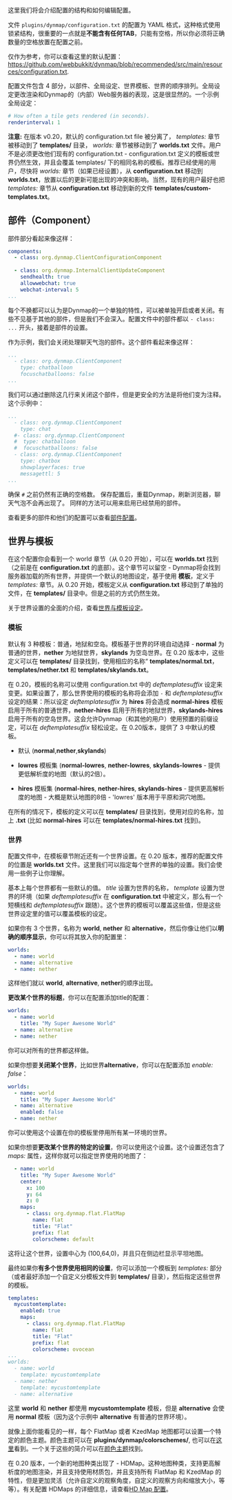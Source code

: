 这里我们将会介绍配置的结构和如何编辑配置。

文件 `plugins/dynmap/configuration.txt` 的配置为 YAML 格式，这种格式使用锁紧结构，很重要的一点就是**不能含有任何TAB**，只能有空格，所以你必须将正确数量的空格放置在配置之前。

仅作为参考，你可以查看这里的默认配置：
https://github.com/webbukkit/dynmap/blob/recommended/src/main/resources/configuration.txt.

配置文件包含 4 部分，以部件、全局设定、世界模板、世界的顺序排列。全局设定更改渲染和Dynmap的（内部）Web服务器的表现，这是很显然的。一个示例全局设定：

```yaml
# How often a tile gets rendered (in seconds).
renderinterval: 1
```

**注意:** 在版本 v0.20，默认的 configuration.txt file 被分离了， _templates:_ 章节被移动到了 **templates/** 目录， _worlds:_ 章节被移动到了 **worlds.txt** 文件。用户不是必须更改他们现有的 configuration.txt - configuration.txt 定义的模板或世界仍然生效，并且会覆盖 templates/ 下的相同名称的模板。推荐已经使用的用户，尽快将 _worlds:_ 章节（如果已经设置），从 **configuration.txt** 移动到 **worlds.txt**，放置以后的更新可能出现的冲突和影响。当然，现有的用户最好也把 _templates:_ 章节从 **configuration.txt** 移动到新的文件 **templates/custom-templates.txt**。

## 部件（Component） ##

部件部分看起来像这样：

```yaml
components:
  - class: org.dynmap.ClientConfigurationComponent
  
  - class: org.dynmap.InternalClientUpdateComponent
    sendhealth: true
    allowwebchat: true
    webchat-interval: 5
...
```

每个不换都可以认为是Dynmap的一个单独的特性，可以被单独开启或者关闭。有些不见基于其他的部件，但是我们不会深入。配置文件中的部件都以 `- class: ...` 开头，接着是部件的设置。

作为示例，我们会关闭处理聊天气泡的部件。这个部件看起来像这样：

```yaml
...
  - class: org.dynmap.ClientComponent
    type: chatballoon
    focuschatballoons: false
...
```

我们可以通过删除这几行来关闭这个部件，但是更安全的方法是将他们变为注释。这个示例中：

```yaml
...
  - class: org.dynmap.ClientComponent
    type: chat
  #- class: org.dynmap.ClientComponent
  #  type: chatballoon
  #  focuschatballoons: false
  - class: org.dynmap.ClientComponent
    type: chatbox
    showplayerfaces: true
    messagettl: 5
...
```

确保 `#` 之前仍然有正确的空格数。
保存配置后，重载Dynmap，刷新浏览器，聊天气泡不会再出现了。
同样的方法可以用来启用已经禁用的部件。

查看更多的部件和他们的配置可以查看[部件配置](/Component-Configuration.md)。

## 世界与模板 ##

在这个配置你会看到一个 world 章节（从 0.20 开始），可以在 **worlds.txt** 找到（之前是在 **configuration.txt** 的底部）。这个章节可以留空 - Dynmap将会找到服务器加载的所有世界，并提供一个默认的地图设定，基于使用 **模板**，定义于 _templates:_ 章节。从 0.20 开始，模板定义从 **configuration.txt** 移动到了单独的文件，在 **templates/** 目录中。但是之前的方式仍然生效。

关于世界设置的全面的介绍，查看[世界与模板设定](/World-and-template-settings.md)。
### 模板

默认有 3 种模板：普通，地狱和空岛。模板基于世界的环境自动选择 - **normal** 为普通的世界，**nether** 为地狱世界，**skylands** 为空岛世界。在 0.20 版本中，这些定义可以在 **templates/** 目录找到，使用相应的名称“ **templates/normal.txt**，**templates/nether.txt** 和 **templates/skylands.txt**。

在 0.20，模板的名称可以使用 configuration.txt 中的 _deftemplatesuffix_ 设定来变更。如果设置了，那么世界使用的模板的名称将会添加 `-` 和 _deftemplatesuffix_ 设定的结果：所以设定 _deftemplatesuffix_ 为 **hires** 将会造成 **normal-hires** 模板启用于所有的普通世界，**nether-hires** 启用于所有的地狱世界，**skylands-hires** 启用于所有的空岛世界。这会允许Dynmap（和其他的用户）使用预置的前缀设定，可以在 _deftemplatesuffix_ 轻松设定。在 0.20版本，提供了 3 中默认的模板。

- 默认 (**normal**,**nether**,**skylands**)

- **lowres** 模板集 (**normal-lowres**, **nether-lowres**, **skylands-lowres** - 提供更低解析度的地图（默认的2倍）。

- **hires** 模板集 (**normal-hires**, **nether-hires**, **skylands-hires** - 提供更高解析度的地图 - 大概是默认地图的8倍 - 'lowres' 版本用于平原和洞穴地图。

在所有的情况下，模板的定义可以在 **templates/** 目录找到，使用对应的名称，加上 **.txt** (比如 **normal-hires** 可以在 **templates/normal-hires.txt** 找到)。

### 世界

配置文件中，在模板章节附近还有一个世界设置。在 0.20 版本，推荐的配置文件的位置是 **worlds.txt** 文件。这里我们可以指定每个世界的单独的设置。我们会使用一些例子让你理解。

基本上每个世界都有一些默认的值。 _title_ 设置为世界的名称， _template_ 设置为世界的环境（如果 _deftemplatesuffix_ 在 **configuration.txt** 中被定义，那么有一个短横线和 _deftemplatesuffix_ 跟随）。这个世界的模板可以覆盖这些值，但是这些世界设定里的值可以覆盖模板的设定。

如果你有 3 个世界，名称为 **world**, **nether** 和 **alternative**，然后你像让他们以**明确的顺序显示**，你可以将其放入你的配置里：

```yaml
worlds:
  - name: world
  - name: alternative
  - name: nether
```

这样他们就以 **world**, **alternative**, **nether**的顺序出现。

**更改某个世界的标题**，你可以在配置添加title的配置：

```yaml
worlds:
  - name: world
    title: "My Super Awesome World"
  - name: alternative
  - name: nether
```

你可以对所有的世界都这样做。

如果你想要**关闭某个世界**，比如世界**alternative**，你可以在配置添加 _enable: false_：

```yaml
worlds:
  - name: world
    title: "My Super Awesome World"
  - name: alternative
    enabled: false
  - name: nether
```

你可以使用这个设置在你的模板里停用所有某一环境的世界。

如果你想要**更改某个世界的特定的设置**，你可以使用这个设置。这个设置还包含了 _maps:_ 属性，这样你就可以指定世界使用的地图了：

```yaml
  - name: world
    title: "My Super Awesome World"
    center:
      x: 100
      y: 64
      z: 0
    maps:
      - class: org.dynmap.flat.FlatMap
        name: flat
        title: "Flat"
        prefix: flat
        colorscheme: default
```

这将让这个世界，设置中心为 (100,64,0)，并且只在侧边栏显示平坦地图。

最终如果你**有多个世界使用相同的设置**，你可以添加一个模板到 _templates:_ 部分（或者最好添加一个自定义分模板文件到 **templates/** 目录），然后指定这些世界的模板。

```yaml
templates:
  mycustomtemplate:
    enabled: true
    maps:
      - class: org.dynmap.flat.FlatMap
        name: flat
        title: "Flat"
        prefix: flat
        colorscheme: ovocean
...
worlds:
  - name: world
    template: mycustomtemplate
  - name: nether
    template: mycustomtemplate
  - name: alternative
```

这里 **world** 和 **nether** 都使用 **mycustomtemplate** 模板，但是 **alternative** 会使用 **normal** 模板（因为这个示例中 **alternative** 有普通的世界环境）。

就像上面你能看见的一样，每个 FlatMap 或者 KzedMap 地图都可以设置一个特定的颜色主题。颜色主题可以在 **plugins/dynmap/colorschemes/**, 也可以在[这里](https://github.com/webbukkit/dynmap/tree/recommended/colorschemes)看到。一个关于这些的简介可以在[颜色主题](/Color-Schemes.md)找到。

在 0.20 版本，一个新的地图种类出现了 - HDMap。这种地图种类，支持更高解析度的地图渲染，并且支持使用材质包，并且支持所有 FlatMap 和 KzedMap 的特性，但是更加灵活（允许自定义的观察角度，自定义的观察方向和缩放大小，等等）。有关配置 HDMaps 的详细信息，请查看[HD Map 配置](/HD-Map-Configuration.md)。
